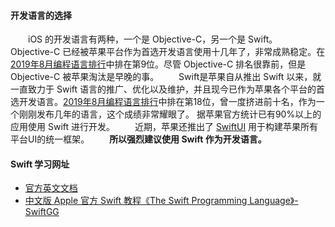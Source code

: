 #### 开发语言的选择
&emsp;&emsp;iOS 的开发语言有两种，一个是 Objective-C，另一个是 Swift。
&emsp;&emsp;Objective-C 已经被苹果平台作为首选开发语言使用十几年了，非常成熟稳定。在[2019年8月编程语言排行](https://www.hangge.com/blog/cache/detail_2551.html)中排在第9位。尽管 Objective-C 排名很靠前，但是 Objective-C 被苹果淘汰是早晚的事。
&emsp;&emsp;Swift是苹果自从推出 Swift 以来，就一直致力于 Swift 语言的推广、优化以及维护，并且现今已作为苹果各个平台的首选开发语言。[2019年8月编程语言排行](https://www.hangge.com/blog/cache/detail_2551.html)中排在第18位，曾一度挤进前十名，作为一个刚刚发布几年的语言，这个成绩非常耀眼了。
据苹果官方统计已有90%以上的应用使用 Swift 进行开发。
&emsp;&emsp;近期，苹果还推出了 [SwiftUI](https://developer.apple.com/xcode/swiftui/) 用于构建苹果所有平台UI的统一框架。
&emsp;&emsp;**所以强烈建议使用 Swift 作为开发语言。**

#### Swift 学习网址
* [官方英文文档](https://docs.swift.org/swift-book/)
* [中文版 Apple 官方 Swift 教程《The Swift Programming Language》- SwiftGG](https://swiftgg.gitbook.io/swift/)
